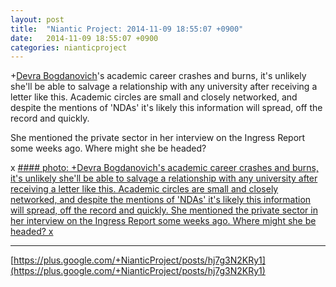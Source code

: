 ```yaml
---
layout: post
title:  "Niantic Project: 2014-11-09 18:55:07 +0900"
date:   2014-11-09 18:55:07 +0900
categories: nianticproject
---
```

+[Devra Bogdanovich](https://plus.google.com/102598577258553073047 "")'s academic career crashes and burns, it's unlikely she'll be able to salvage a relationship with any university after receiving a letter like this. Academic circles are small and closely networked, and despite the mentions of 'NDAs' it's likely this information will spread, off the record and quickly.

She mentioned the private sector in her interview on the Ingress Report some weeks ago. Where might she be headed?

x
[#### photo: +Devra Bogdanovich's academic career crashes and burns, it's unlikely she'll be able to salvage a relationship with any university after receiving a letter like this. Academic circles are small and closely networked, and despite the mentions of 'NDAs' it's likely this information will spread, off the record and quickly.
She mentioned the private sector in her interview on the Ingress Report some weeks ago. Where might she be headed?
x](https://lh3.googleusercontent.com/-sX8GLEnEFcY/VF8547DwjpI/AAAAAAAAeBU/FidAHIli5lI/w1275-h1650/Embarrassment.png "")
- - -
[https://plus.google.com/+NianticProject/posts/hj7g3N2KRy1](https://plus.google.com/+NianticProject/posts/hj7g3N2KRy1)
